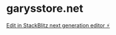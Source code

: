 # garysstore.net

[Edit in StackBlitz next generation editor ⚡️](https://stackblitz.com/~/github.com/fourlook/garysstore.net)